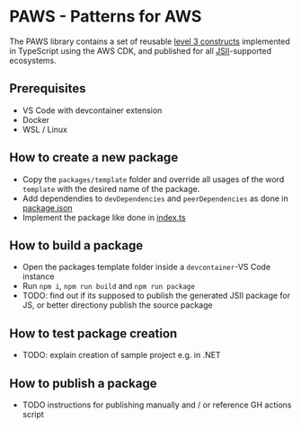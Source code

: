 # PAWS - Patterns for AWS

The PAWS library contains a set of reusable [level 3 constructs](https://docs.aws.amazon.com/cdk/latest/guide/constructs.html#constructs_lib) implemented in TypeScript using the AWS CDK, and published for all [JSII](https://github.com/aws/jsii)-supported ecosystems.

## Prerequisites

- VS Code with devcontainer extension
- Docker
- WSL / Linux

## How to create a new package

- Copy the `packages/template` folder and override all usages of the word `template` with the desired name of the package.
- Add dependendies to `devDependencies` and `peerDependencies` as done in [package.json](packages/template/package.json)
- Implement the package like done in [index.ts](packages/template/lib/index.ts)

## How to build a package

- Open the packages template folder inside a `devcontainer`-VS Code instance
- Run `npm i`, `npm run build` and `npm run package`
- TODO: find out if its supposed to publish the generated JSII package for JS, or better directiony publish the source package

## How to test package creation

- TODO: explain creation of sample project e.g. in .NET

## How to publish a package

- TODO instructions for publishing manually and / or reference GH actions script
